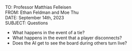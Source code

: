 TO: Professor Matthias Felleisen\
FROM: Ethan Feldman and Moe Thu\
DATE: September 14th, 2023\
SUBJECT: Questions


- What happens in the event of a tie?
- What happens in the event that a player disconnects?
- Does the AI get to see the board during others turn live?
